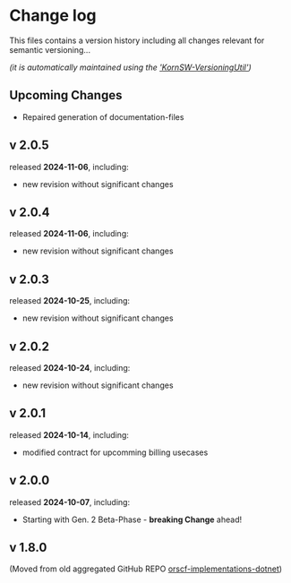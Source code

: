 # Change log
This files contains a version history including all changes relevant for semantic versioning...

*(it is automatically maintained using the ['KornSW-VersioningUtil'](https://github.com/KornSW/VersioningUtil))*



## Upcoming Changes

* Repaired generation of documentation-files



## v 2.0.5
released **2024-11-06**, including:
 - new revision without significant changes



## v 2.0.4
released **2024-11-06**, including:
 - new revision without significant changes



## v 2.0.3
released **2024-10-25**, including:
 - new revision without significant changes



## v 2.0.2
released **2024-10-24**, including:
 - new revision without significant changes



## v 2.0.1
released **2024-10-14**, including:
 - modified contract for upcomming billing usecases



## v 2.0.0
released **2024-10-07**, including:
 - Starting with Gen. 2 Beta-Phase - **breaking Change** ahead!



## v 1.8.0

(Moved from old aggregated GitHub REPO [orscf-implementations-dotnet](https://github.com/orscf/orscf-implementations-dotnet))
